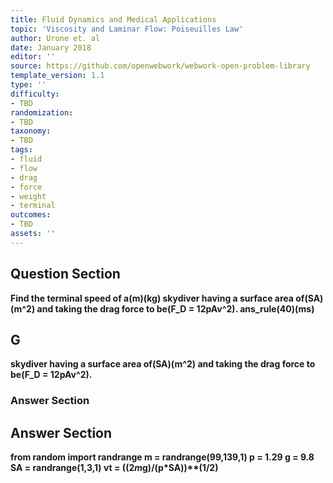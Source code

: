 ```yaml
---
title: Fluid Dynamics and Medical Applications
topic: 'Viscosity and Laminar Flow: Poiseuilles Law'
author: Urone et. al
date: January 2018
editor: ''
source: https://github.com/openwebwork/webwork-open-problem-library
template_version: 1.1
type: ''
difficulty:
- TBD
randomization:
- TBD
taxonomy:
- TBD
tags:
- fluid
- flow
- drag
- force
- weight
- terminal
outcomes:
- TBD
assets: ''
---
```


## Question Section 

<b>
Find the terminal speed of a(m)(kg) skydiver having a surface area of(SA)(m^2) and taking the drag force to be(F_D = 12pAv^2).
ans_rule(40)(ms)

## G
skydiver having a surface area of(SA)(m^2) and taking the drag force to be(F_D = 12pAv^2).
### Answer Section


## Answer Section

from random import randrange
m = randrange(99,139,1)
p = 1.29
g = 9.8
SA = randrange(1,3,1)
vt = ((2*m*g)/(p*SA))**(1/2)